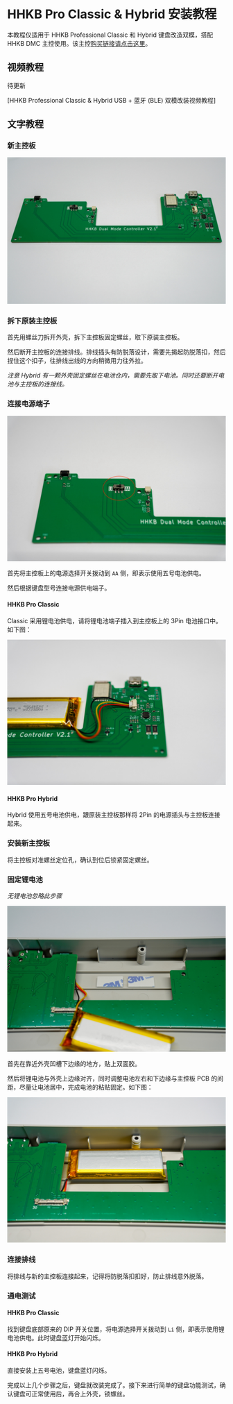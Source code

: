 # HHKB Pro Classic & Hybrid 安装教程

本教程仅适用于 HHKB Professional Classic 和 Hybrid 键盘改造双模，搭配 HHKB DMC 主控使用。该主控[购买链接请点击这里](https://item.taobao.com/item.htm?id=781256708555&spm=a1z10.1-c.w4004-24866247055.4.4e1778e9X5P3jK&sku_properties=5919063:6536025)。

## 视频教程
待更新

[HHKB Professional Classic & Hybrid USB + 蓝牙 (BLE) 双模改装视频教程]


## 文字教程
### 新主控板
![新的双模主控板](/images/hhkb_pro_hybrid/HHKB_Hybrid_DMC_2.JPG)

### 拆下原装主控板
首先用螺丝刀拆开外壳，拆下主控板固定螺丝，取下原装主控板。

然后断开主控板的连接排线。排线插头有防脱落设计，需要先揭起防脱落扣，然后捏住这个扣子，往排线出线的方向稍微用力往外拉。

*注意 Hybrid 有一颗外壳固定螺丝在电池仓内，需要先取下电池。同时还要断开电池与主控板的连接线。*
### 连接电源端子
![电源选择开关](/images/hhkb_pro_hybrid/Hybrid_power_switch.JPG)

首先将主控板上的电源选择开关拨动到 `AA` 侧，即表示使用五号电池供电。

然后根据键盘型号连接电源供电端子。
#### HHKB Pro Classic
Classic 采用锂电池供电，请将锂电池端子插入到主控板上的 3Pin 电池接口中。如下图：

![锂电池连接方式](/images/hhkb_pro_hybrid/Hybrid_battery_assembled.JPG)

#### HHKB Pro Hybrid
Hybrid 使用五号电池供电，跟原装主控板那样将 2Pin 的电源插头与主控板连接起来。

### 安装新主控板
将主控板对准螺丝定位孔，确认到位后锁紧固定螺丝。

### 固定锂电池
*无锂电池忽略此步骤*

![电池固定好后的效果](/images/hhkb_pro_hybrid/Hybrid_3M.JPG)

首先在靠近外壳凹槽下边缘的地方，贴上双面胶。

然后将锂电池与外壳上边缘对齐，同时调整电池左右和下边缘与主控板 PCB 的间距，尽量让电池居中，完成电池的粘贴固定。如下图：

![电池固定好后的效果](/images/hhkb_pro_hybrid/Hybrid_battery.JPG)
### 连接排线
将排线与新的主控板连接起来，记得将防脱落扣扣好，防止排线意外脱落。

### 通电测试
#### HHKB Pro Classic
找到键盘底部原来的 DIP 开关位置，将电源选择开关拨动到 `Li` 侧，即表示使用锂电池供电。此时键盘蓝灯开始闪烁。
#### HHKB Pro Hybrid
直接安装上五号电池，键盘蓝灯闪烁。

完成以上几个步骤之后，键盘就改装完成了。接下来进行简单的键盘功能测试，确认键盘可正常使用后，再合上外壳，锁螺丝。